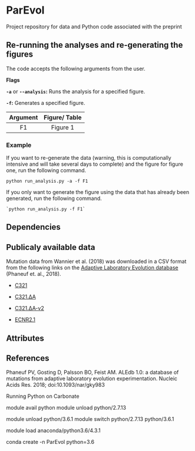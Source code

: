 # ParEvol

Project repository for data and Python code associated with the preprint

## Re-running the analyses and re-generating the figures

The code accepts the following arguments from the user.

**Flags**

**`-a`** or **`--analysis`:** Runs the analysis for a specified figure.

**`-f`:** Generates a specified figure.


| Argument |          Figure/ Table         |
|:--------:|:-----------------------:|
|     F1    |         Figure 1        |


### Example

If you want to re-generate the data (warning, this is computationally intensive and will take several days to complete) and the figure for figure one, run the following command.

`python run_analysis.py -a -f F1`


If you only want to generate the figure using the data that has already been generated, run the following command.

	`python run_analysis.py -f F1`




## Dependencies


## Publicaly available data

Mutation data from Wannier et al. (2018) was downloaded in a CSV format from the following links on the [Adaptive Laboratory Evolution database](https://aledb.org/) (Phaneuf et. al., 2018). 

- [C321](https://aledb.org/stats?ale_experiment_id=76)

- [C321.∆A](https://aledb.org/stats?ale_experiment_id=77)

- [C321.∆A-v2	](https://aledb.org/stats?ale_experiment_id=78)

- [ECNR2.1](https://aledb.org/stats?ale_experiment_id=79)





## Attributes


## References

Phaneuf PV, Gosting D, Palsson BO, Feist AM. ALEdb 1.0: a database of mutations from adaptive laboratory evolution experimentation. Nucleic Acids Res. 2018; doi:10.1093/nar/gky983



Running Python on Carbonate

module avail python
module unload python/2.7.13

module unload python/3.6.1
module switch python/2.7.13 python/3.6.1

module load anaconda/python3.6/4.3.1

conda create -n ParEvol python=3.6
